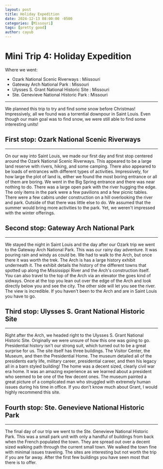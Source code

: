 ```yaml
---
layout: post
title: Holiday Expedition
date: 2024-12-13 08:00:00 -0500
categories: [Missouri]
tags: [pretty good]
author: cayub
---
```


# Mini Trip 4: Holiday Expedition

Where we went:
- Ozark National Scenic Riverways : Miissouri
- Gateway Arch National Park : Missouri
- Ulysses S. Grant National Historic Site : Missouri
- Ste. Genevieve National Historic Park : Missouri

---

We planned this trip to try and find some snow before Christmas! Impressively, all we found was a torrential downpour in Saint Louis. Even though our main goal was to find snow, we were still able to find some interesting units!

## First stop: Ozark National Scenic Riverways
---
On our way into Saint Louis, we made our first day and first stop centered around the Ozark National Scenic Riverways. This appeared to be a large land reserve with rivers, hiking, and some camping. There also appeared to be loads of entrances with different types of activities. Impressively, for how large the plot of land is, either we found the most boring entrance or all of them are boring. We went in the Big Spring entrance and there was near nothing to do. There was a large open park with the river hugging the edge. The only items in the park were a few pavilions and a few picnic tables. There were a few cabins under construction on a hill overlooking the river and park. Outside of that there was little else to do. We assumed that the summer would bring more activities to the park. Yet, we weren't impressed with the winter offerings.

## Second stop: Gateway Arch National Park
---
We stayed the night in Saint Louis and the day after our Ozark trip we went to the Gateway Arch National Park. This was our rainy day adventure. It was pouring rain and windy as could be. We had to walk to the Arch, but once there it was worth the trek. The Arch is has a large history exhibit underneath it. The exhibit details the history of the different towns that spotted up along the Mississippi River and the Arch's construction itself. You can also travel to the top of the Arch via an elevator the goes kind of sidways. Once at the top you lean out over the edge of the Arch and look directly below you and see the city. The other side will let you see the river. The view is incredible. If you haven't been to the Arch and are in Saint Louis you have to go.

## Third stop: Ulysses S. Grant National Historic Site
---
Right after the Arch, we headed right to the Ulysses S. Grant National Historic Site. Originally we were unsure of how this one was going to go. Presidential history isn't our strong suit, which turned out to be a great surprise for us. The site itself has three buildings. The Visitor Center, the Museum, and then the Presidential Home. The museum detailed all of the presidents early life, military career, presidential career, and then his legacy all in a barn styled building! The home was a decent sized, clearly civil war era home. It was an amazing experience as we learned about a president who seemed to be one of the few decent ones. The museum painted a great picture of a complicated man who struggled with extremely human issues during his time in office. If you don't know much about Grant, I would highly recommend this site.

## Fourth stop: Ste. Genevieve National Historic Park
---
The final day of our trip we went to the Ste. Genevieve National Historic Park. This was a small park unit with only a handful of buildings from back when the French populated the town. They are spread out over a decent sized walking path through the current small town. We walked the town fine with minimal issues traveling. The sites are interesting but not worth the trip if you are far away. After the first few buildings you have seen most that there is to offer.
